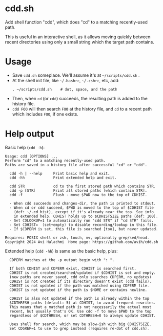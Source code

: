# cdd.sh
Add shell function "cdd", which does "cd" to a matching recently-used path.

This is useful in an interactive shell, as it allows moving quickly
between recent directories using only a small string which the target
path contains.

# Usage
- Save `cdd.sh` someplace. We'll assume it's at `~/scripts/cdd.sh` .
- At the shell init file, like `~/.bashrc`, `~/.zshrc`, etc, add:
    ```
    . ~/scripts/cdd.sh    # dot, space, and the path
    ```
- Then, when `cd` (or `cdd`) succeeds, the resulting path is added
to the history file.
-  `cdd FOO` will then search `FOO` at the history file, and `cd` to
a recent path which includes `FOO`, if one exists.

# Help output
Basic help (`cdd -h`):
```
Usage: cdd [OPTIONS] ...
Perform "cd" to a matching recently-used path.
Paths are saved in a history file after successful "cd" or "cdd".

  cdd -h | --help     Print basic help and exit.
  cdd -hh             Print extended help and exit.

  cdd STR             cd to the first stored path which contains STR.
  cdd -p [STR]        Print all stored paths [which contain STR].
  cdd -f              Flush - move $PWD now to the top of CDHIST.

  - When cdd succeeds and changes-dir, the path is printed to stdout.
  - When cd or cdd succeed, $PWD is moved to the top of $CDHIST file
    (def: ~/.cd_hist), except if it's already near the top. See info
    in extended help. CDHIST holds up to $CDHISTSIZE paths (def: 100).
  - Set CDLOOKUP=1 to automatically run "cdd STR" if "cd STR" fails.
  - Set CDHIST=  (set+empty) to disable recording/lookup in this file.
  - If $CDPERM is set, this file is searched [too], but never updated.

Requires: POSIX shell or zsh, touch, mv, optionally grep/sed/head.
Copyright 2024 Avi Halachmi  Home page: https://github.com/avih/cdd.sh
```

Extended help (`cdd -hh`) is same as the basic help, plus:
```
  CDPERM matches at the -p output begin with ": ".

  If both CDHIST and CDPERM exist, CDHIST is searched first.
  CDHIST is not created/searched/updated if $CDHIST is set and empty.
  (new paths are never saved, cdd only searches CDPERM, no updates)
  CDHIST is not created if its directory doesn't exist (cdd fails).
  CDHIST is not updated if the path was matched using CDPERM file.
  CDHIST is not updated if the path is $HOME or contains newline.

  CDHIST is also not updated if the path is already within the top
  $CDTHRESH paths (default: 5) at CDHIST, to avoid frequent rewrites.
  This means that a matched path is not necessarily the actual most
  recent, but usually that's OK. Use cdd -f to move $PWD to the top
  regardless of $CDTHRESH, or set CDTHRESH=0 to always update CDHIST.

  Uses shell for search, which may be slow-ish with big CDHISTSIZE.
  Set CDGREP=1 to use to grep instead (requires re-dot of cdd.sh).
```
